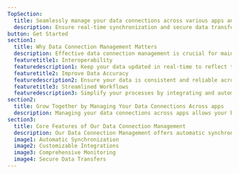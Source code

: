 ```yaml
---
TopSection:
  title: Seamlessly manage your data connections across various apps and platforms
  description: Ensure real-time synchronization and secure data transfers to keep your workflows efficient and reliable
button: Get Started
section1:
  title: Why Data Connection Management Matters
  description: Effective data connection management is crucial for maintaining the accuracy and consistency of your data across multiple apps and platforms. By ensuring seamless synchronization and secure data transfers, you can enhance operational efficiency, reduce errors, and make informed decisions based on reliable data. Properly managed data connections streamline workflows, save time, and improve overall productivity, making them essential for any modern business.
  featuretitle1: Interoperability
  featuredescription1: Keep your data updated in real-time to reflect the most current information.
  featuretitle2: Improve Data Accuracy
  featuredescription2: Ensure your data is consistent and reliable across all apps and platforms.
  featuretitle3: Streamlined Workflows
  featuredescription3: Simplify your processes by integrating and automating data connections.
section2:
  title: Grow Together by Managing Your Data Connections Across apps
  description: Managing your data connections across apps allows your business to grow seamlessly and efficiently. By integrating and synchronizing your data, you ensure consistency and accuracy, empowering your team to collaborate better and make data-driven decisions.
section3:
  title: Core Features of Our Data Connection Management
  description: Our Data Connection Management offers automatic synchronization, secure data transfers, and customizable integrations for seamless data handling. With comprehensive monitoring and scalability, you can manage and optimize your data connections effortlessly.
  image1: Automatic Synchronization
  image2: Customizable Integrations
  image3: Comprehensive Monitoring
  image4: Secure Data Transfers
---
```

